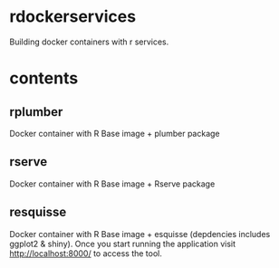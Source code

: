 # rdockerservices
Building docker containers with r services.

# contents 

## rplumber

Docker container with R Base image + plumber package

## rserve

Docker container with R Base image + Rserve package

## resquisse

Docker container with R Base image + esquisse (depdencies includes ggplot2 & shiny). Once you start running the application visit <http://localhost:8000/> to access the tool. 

